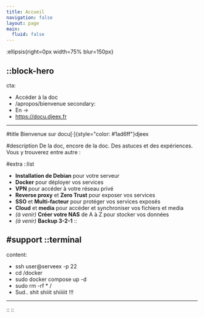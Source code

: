 ```yaml
---
title: Accueil
navigation: false
layout: page
main:
  fluid: false
---
```


:ellipsis{right=0px width=75% blur=150px}

::block-hero
---
cta:
  - Accéder à la doc
  - /apropos/bienvenue
secondary:
  - En →
  - https://docu.djeex.fr
---

#title
Bienvenue sur docu[·]{style="color: #1ad6ff"}djeex

#description
De la doc, encore de la doc. Des astuces et des expériences. Vous y trouverez entre autre :

#extra
  ::list
  - **Installation de Debian** pour votre serveur
  - **Docker** pour déployer vos services
  - **VPN** pour accéder à votre réseau privé
  - **Reverse proxy** et **Zero Trust** pour exposer vos services
  - **SSO** et **Multi-facteur** pour protéger vos services exposés
  - **Cloud** et **media** pour accéder et synchroniser vos fichiers et media
  - _(à venir)_ **Créer votre NAS** de A à Z pour stocker vos données
  - _(à venir)_ **Backup 3-2-1**
  ::

#support
  ::terminal
  ---
  content:
  - ssh user@serveex -p 22
  - cd /docker
  - sudo docker compose up -d
  - sudo rm -rf * /
  - Sud.. shit shiiit shiiiiit !!!

  ---
  ::
::